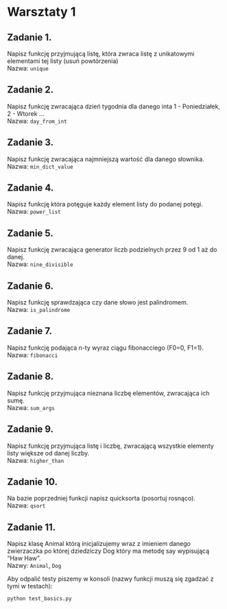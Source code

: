 Warsztaty 1
===========

## Zadanie 1.
Napisz funkcję przyjmującą listę, która zwraca listę z unikatowymi elementami tej listy (usuń powtórzenia)<br>
Nazwa: `unique`

## Zadanie 2.
Napisz funkcję zwracająca dzień tygodnia dla danego inta 1 - Poniedziałek, 2 - Wtorek … <br>
Nazwa: `day_from_int`

## Zadanie 3.
Napisz funkcję zwracająca najmniejszą wartość dla danego słownika.<br>
Nazwa: `min_dict_value`

## Zadanie 4.
Napisz funkcję która potęguje każdy element listy do podanej potęgi.<br>
Nazwa: `power_list`

## Zadanie 5.
Napisz funkcję zwracająca generator liczb podzielnych przez 9 od 1 aż do danej.<br>
Nazwa: `nine_divisible`

## Zadanie 6.
Napisz funkcję sprawdzająca czy dane słowo jest palindromem.<br>
Nazwa: `is_palindrome`

## Zadanie 7.
Napisz funkcję podająca n-ty wyraz ciągu fibonacciego (F0=0, F1=1).<br>
Nazwa: `fibonacci`

## Zadanie 8.
Napisz funkcję przyjmująca nieznana liczbę elementów, zwracająca ich sumę.<br>
Nazwa: `sum_args`

## Zadanie 9.
Napisz funkcję przyjmująca listę i liczbę, zwracającą wszystkie elementy listy większe od danej liczby.<br>
Nazwa: `higher_than`

## Zadanie 10.
Na bazie poprzedniej funkcji napisz quicksorta (posortuj rosnąco).<br>
Nazwa: `qsort`

## Zadanie 11.
Napisz klasę Animal którą inicjalizujemy wraz z imieniem danego zwierzaczka po której dziedziczy Dog który ma metodę say wypisującą “Haw Haw”.<br>
Nazwy: `Animal`, `Dog`


Aby odpalić testy piszemy w konsoli (nazwy funkcji muszą się zgadzać z tymi w testach):
```
python test_basics.py
```
